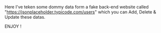 Here I've teken some dommy data form a fake back-end website called "https://jsonplaceholder.typicode.com/users" which you can Add, Delete & Update these datas.

ENJOY !

